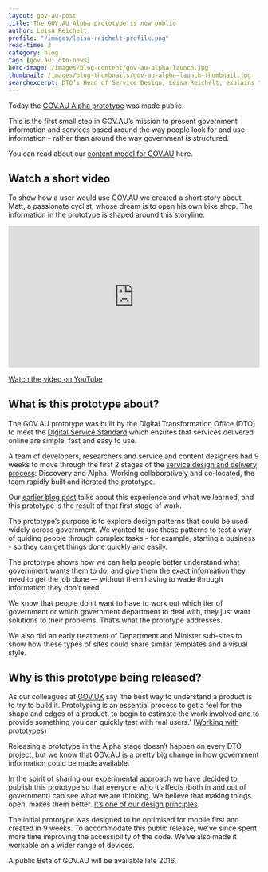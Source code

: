 ```yaml
---
layout: gov-au-post
title: The GOV.AU Alpha prototype is now public
author: Leisa Reichelt
profile: "/images/leisa-reichelt-profile.png"
read-time: 3
category: blog
tag: [gov.au, dto-news]
hero-image: /images/blog-content/gov-au-alpha-launch.jpg
thumbnail: /images/blog-thumbnails/gov-au-alpha-launch-thumbnail.jpg
searchexcerpt: DTO’s Head of Service Design, Leisa Reichelt, explains the thinking behind the GOV.AU prototype which was publicly released today.
---
```


Today the [GOV.AU Alpha prototype](http://www.gov.au/alpha/) was made public.

This is the first small step in GOV.AU’s mission to present government information and services based around the way people look for and use information - rather than around the way government is structured.

You can read about our [content model for GOV.AU](https://www.dto.gov.au/blog/gov-au-content-model-explained/) here.

## Watch a short video

To show how a user would use GOV.AU we created a short story about Matt, a passionate cyclist, whose dream is to open his own bike shop. The information in the prototype is shaped around this storyline.

<style>.embed-container { position: relative; padding-bottom: 56.25%; height: 0; overflow: hidden; max-width: 100%; } .embed-container iframe, .embed-container object, .embed-container embed { position: absolute; top: 0; left: 0; width: 100%; height: 100%; }</style>
<div class='embed-container'><iframe src='https://www.youtube.com/embed/0EcJGLiN6jE' frameborder='0' allowfullscreen></iframe></div>

[Watch the video on YouTube](https://youtu.be/0EcJGLiN6jE)

## What is this prototype about?

The GOV.AU prototype was built by the Digital Transformation Office (DTO) to meet the [Digital Service Standard](https://www.dto.gov.au/standard/) which ensures that services delivered online are simple, fast and easy to use.

A team of developers, researchers and service and content designers had 9 weeks to move through the first 2 stages of the [service design and delivery process](https://www.dto.gov.au/standard/service-design-and-delivery-process/): Discovery and Alpha. Working collaboratively and co-located, the team rapidly built and iterated the prototype. 

Our [earlier blog post](https://www.dto.gov.au/blog/gov-au-the-first-9-weeks/) talks about this experience and what we learned, and this prototype is the result of that first stage of work.

The prototype’s purpose is to explore design patterns that could be used widely across government. We wanted to use these patterns to test a way of guiding people through complex tasks - for example, starting a business - so they can get things done quickly and easily. 

The prototype shows how we can help people better understand what government wants them to do, and give them the exact information they need to get the job done — without them having to wade through information they don’t need.

We know that people don’t want to have to work out which tier of government or which government department to deal with, they just want solutions to their problems. That’s what the prototype addresses.

We also did an early treatment of Department and Minister sub-sites to show how these types of sites could share similar templates and a visual style.

## Why is this prototype being released?

As our colleagues at [GOV.UK](https://www.gov.uk/) say ‘the best way to understand a product is to try to build it. Prototyping is an essential process to get a feel for the shape and edges of a product, to begin to estimate the work involved and to provide something you can quickly test with real users.’ ([Working with prototypes](https://www.gov.uk/service-manual/user-centred-design/working-with-prototypes.html))

Releasing a prototype in the Alpha stage doesn’t happen on every DTO project, but we know that GOV.AU is a pretty big change in how government information could be made available. 

In the spirit of sharing our experimental approach we have decided to publish this prototype so that everyone who it affects (both in and out of government) can see what we are thinking. We believe that making things open, makes them better. [It’s one of our design principles](https://www.dto.gov.au/standard/design-principles/).

The initial prototype was designed to be optimised for mobile first and created in 9 weeks. To accommodate this public release, we’ve since spent more time improving the accessibility of the code. We’ve also made it workable on a wider range of devices.

A public Beta of GOV.AU will be available late 2016. 
